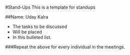 #Stand-Ups
This is a template for standups

##Name: Uday Kalra
* The tasks to be discussed
* Will be placed
* In this bulleted list.

###Repeat the above for every individual in the meetings.
